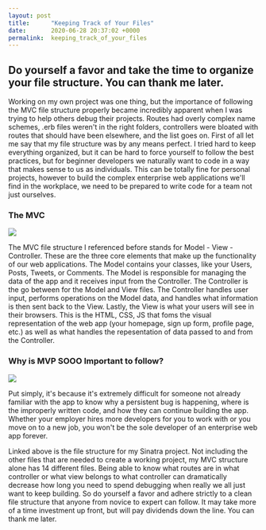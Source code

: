 ```yaml
---
layout: post
title:      "Keeping Track of Your Files"
date:       2020-06-28 20:37:02 +0000
permalink:  keeping_track_of_your_files
---
```


## Do yourself a favor and take the time to organize your file structure. You can thank me later.

Working on my own project was one thing, but the importance of following the MVC file structure properly became incredibly apparent when I was trying to help others debug their projects. Routes had overly complex name schemes, .erb files weren't in the right folders, controllers were bloated with routes that should have been elsewhere, and the list goes on. First of all let me say that my file structure was by any means perfect. I tried hard to keep everything organized, but it can be hard to force yourself to follow the best practices, but for beginner developers we naturally want to code in a way that makes sense to us as individuals. This can be totally fine for personal projects, however to build the complex enterprise web applications we'll find in the workplace, we need to be prepared to write code for a team not just ourselves.

### The MVC

![](https://i.imgur.com/u4d0PPb.png)

The MVC file structure I referenced before stands for Model - View - Controller. These are the three core elements that make up the functionality of our web applications. The Model contains your classes, like your Users, Posts, Tweets, or Comments. The Model is responsible for managing the data of the app and it receives input from the Controller. The Controller is the go between for the Model and View files. The Controller handles user input, performs operations on the Model data, and handles what information is then sent back to the View. Lastly, the View is what your users will see in their browsers. This is the HTML, CSS, JS that foms the visual representation of the web app (your homepage, sign up form, profile page, etc.) as well as what handles the repesentation of data passed to and from the Controller.

### Why is MVP SOOO Important to follow?

![](https://i.imgur.com/QBbnQRn.png)

Put simply, it's because it's extremely difficult for someone not already familiar with the app to know why a persistent bug is happening, where is the improperly written code, and how they can continue building the app. Whether your employer hires more developers for you to work with or you move on to a new job, you won't be the sole developer of an enterprise web app forever.

Linked above is the file structure for my Sinatra project. Not including the other files that are needed to create a working project, my MVC structure alone has 14 different files. Being able to know what routes are in what controller or what view belongs to what controller can dramatically decrease how long you need to spend debugging when really we all just want to keep building. So do yourself a favor and adhere strictly to a clean file structure that anyone from novice to expert can follow. It may take more of a time investment up front, but will pay dividends down the line. You can thank me later.

